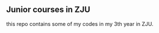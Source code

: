 Junior courses in ZJU
------------------------------
this repo contains some of my codes in my 3th year in ZJU.

